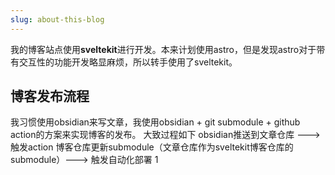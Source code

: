 ```yaml
---
slug: about-this-blog
---
```



我的博客站点使用**sveltekit**进行开发。本来计划使用astro，但是发现astro对于带有交互性的功能开发略显麻烦，所以转手使用了sveltekit。
## 博客发布流程
我习惯使用obsidian来写文章，我使用obsidian + git submodule + github action的方案来实现博客的发布。
大致过程如下
obsidian推送到文章仓库 ---> 触发action 博客仓库更新submodule（文章仓库作为sveltekit博客仓库的submodule）---> 触发自动化部署
1
